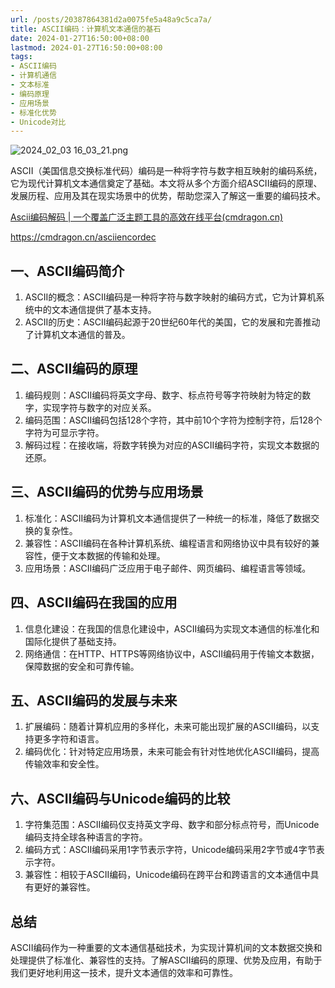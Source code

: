 ```yaml
---
url: /posts/20387864381d2a0075fe5a48a9c5ca7a/
title: ASCII编码：计算机文本通信的基石
date: 2024-01-27T16:50:00+08:00
lastmod: 2024-01-27T16:50:00+08:00
tags:
- ASCII编码
- 计算机通信
- 文本标准
- 编码原理
- 应用场景
- 标准化优势
- Unicode对比
---
```




<img src="https://static.cmdragon.cn/blog/images/2024_02_03 16_03_21.png@blog" title="2024_02_03 16_03_21.png" alt="2024_02_03 16_03_21.png"/>

ASCII（美国信息交换标准代码）编码是一种将字符与数字相互映射的编码系统，它为现代计算机文本通信奠定了基础。本文将从多个方面介绍ASCII编码的原理、发展历程、应用及其在现实场景中的优势，帮助您深入了解这一重要的编码技术。

[Ascii编码解码 | 一个覆盖广泛主题工具的高效在线平台(cmdragon.cn)](https://cmdragon.cn/asciiencordec)

https://cmdragon.cn/asciiencordec

## 一、ASCII编码简介

1. ASCII的概念：ASCII编码是一种将字符与数字映射的编码方式，它为计算机系统中的文本通信提供了基本支持。
2. ASCII的历史：ASCII编码起源于20世纪60年代的美国，它的发展和完善推动了计算机文本通信的普及。

## 二、ASCII编码的原理

1. 编码规则：ASCII编码将英文字母、数字、标点符号等字符映射为特定的数字，实现字符与数字的对应关系。
2. 编码范围：ASCII编码包括128个字符，其中前10个字符为控制字符，后128个字符为可显示字符。
3. 解码过程：在接收端，将数字转换为对应的ASCII编码字符，实现文本数据的还原。

## 三、ASCII编码的优势与应用场景

1. 标准化：ASCII编码为计算机文本通信提供了一种统一的标准，降低了数据交换的复杂性。
2. 兼容性：ASCII编码在各种计算机系统、编程语言和网络协议中具有较好的兼容性，便于文本数据的传输和处理。
3. 应用场景：ASCII编码广泛应用于电子邮件、网页编码、编程语言等领域。

## 四、ASCII编码在我国的应用

1. 信息化建设：在我国的信息化建设中，ASCII编码为实现文本通信的标准化和国际化提供了基础支持。
2. 网络通信：在HTTP、HTTPS等网络协议中，ASCII编码用于传输文本数据，保障数据的安全和可靠传输。

## 五、ASCII编码的发展与未来

1. 扩展编码：随着计算机应用的多样化，未来可能出现扩展的ASCII编码，以支持更多字符和语言。
2. 编码优化：针对特定应用场景，未来可能会有针对性地优化ASCII编码，提高传输效率和安全性。

## 六、ASCII编码与Unicode编码的比较

1. 字符集范围：ASCII编码仅支持英文字母、数字和部分标点符号，而Unicode编码支持全球各种语言的字符。
2. 编码方式：ASCII编码采用1字节表示字符，Unicode编码采用2字节或4字节表示字符。
3. 兼容性：相较于ASCII编码，Unicode编码在跨平台和跨语言的文本通信中具有更好的兼容性。

## 总结

ASCII编码作为一种重要的文本通信基础技术，为实现计算机间的文本数据交换和处理提供了标准化、兼容性的支持。了解ASCII编码的原理、优势及应用，有助于我们更好地利用这一技术，提升文本通信的效率和可靠性。
